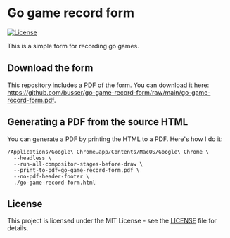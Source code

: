 # Go game record form

[![License](https://img.shields.io/badge/License-MIT-blue.svg)](https://opensource.org/licenses/MIT)

This is a simple form for recording go games.

## Download the form

This repository includes a PDF of the form. You can download it here:
https://github.com/busser/go-game-record-form/raw/main/go-game-record-form.pdf.

## Generating a PDF from the source HTML

You can generate a PDF by printing the HTML to a PDF. Here's how I do it:

```
/Applications/Google\ Chrome.app/Contents/MacOS/Google\ Chrome \
  --headless \
  --run-all-compositor-stages-before-draw \
  --print-to-pdf=go-game-record-form.pdf \
  --no-pdf-header-footer \
  ./go-game-record-form.html
```

## License

This project is licensed under the MIT License - see the [LICENSE](LICENSE) file for details.
